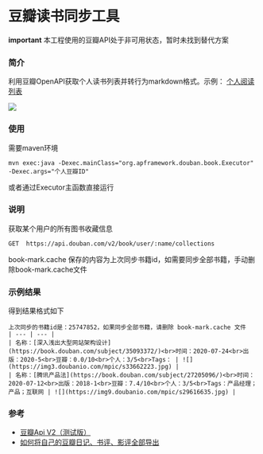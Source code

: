 # 豆瓣读书同步工具

**important** 本工程使用的豆瓣API处于非可用状态，暂时未找到替代方案

### 简介

利用豆瓣OpenAPI获取个人读书列表并转行为markdown格式。示例： [个人阅读列表](http://apframework.com/pages/read)

![](http://skblog.duiduiche.com/ecfa7fc1b6fb3524f4ba409a17c555cd.jpg)

### 使用

需要maven环境

```
mvn exec:java -Dexec.mainClass="org.apframework.douban.book.Executor" -Dexec.args="个人豆瓣ID"
```

或者通过Executor主函数直接运行

### 说明

获取某个用户的所有图书收藏信息


```
GET  https://api.douban.com/v2/book/user/:name/collections
```

book-mark.cache 保存的内容为上次同步书籍id，如需要同步全部书籍，手动删除book-mark.cache文件

### 示例结果

得到结果格式如下

```
上次同步的书籍id是：25747852，如果同步全部书籍，请删除 book-mark.cache 文件
| --- | --- |
| 名称：[深入浅出大型网站架构设计](https://book.douban.com/subject/35093372/)<br>时间：2020-07-24<br>出版：2020-5<br>豆瓣：0.0/10<br>个人：3/5<br>Tags： | ![](https://img3.doubanio.com/mpic/s33662223.jpg) |
| 名称：[腾讯产品法](https://book.douban.com/subject/27205096/)<br>时间：2020-07-12<br>出版：2018-1<br>豆瓣：7.4/10<br>个人：3/5<br>Tags：产品经理；产品；互联网 | ![](https://img9.doubanio.com/mpic/s29616635.jpg) |
```

### 参考
* [豆瓣Api V2（测试版）](https://developers.douban.com/wiki/?title=api_v2)
* [如何将自己的豆瓣日记、书评、影评全部导出](https://www.zhihu.com/question/25868709)
